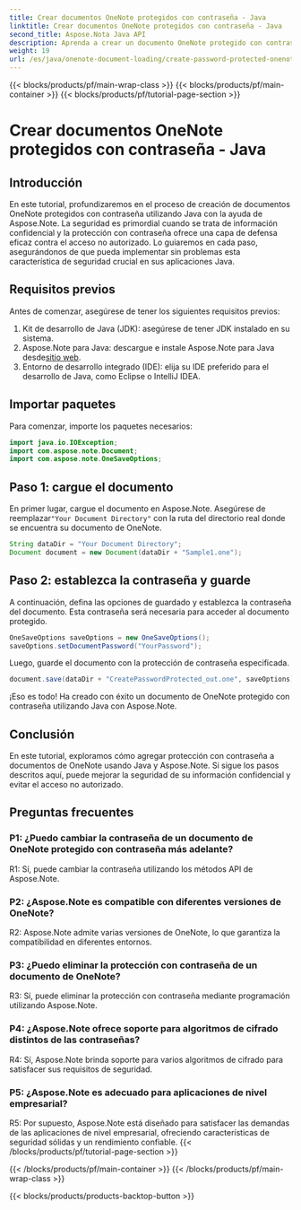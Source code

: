 ```yaml
---
title: Crear documentos OneNote protegidos con contraseña - Java
linktitle: Crear documentos OneNote protegidos con contraseña - Java
second_title: Aspose.Nota Java API
description: Aprenda a crear un documento OneNote protegido con contraseña en Java con Aspose.Note. Mejore la seguridad siguiendo el tutorial paso a paso.
weight: 19
url: /es/java/onenote-document-loading/create-password-protected-onenote/
---
```


{{< blocks/products/pf/main-wrap-class >}}
{{< blocks/products/pf/main-container >}}
{{< blocks/products/pf/tutorial-page-section >}}

# Crear documentos OneNote protegidos con contraseña - Java

## Introducción

En este tutorial, profundizaremos en el proceso de creación de documentos OneNote protegidos con contraseña utilizando Java con la ayuda de Aspose.Note. La seguridad es primordial cuando se trata de información confidencial y la protección con contraseña ofrece una capa de defensa eficaz contra el acceso no autorizado. Lo guiaremos en cada paso, asegurándonos de que pueda implementar sin problemas esta característica de seguridad crucial en sus aplicaciones Java.

## Requisitos previos

Antes de comenzar, asegúrese de tener los siguientes requisitos previos:

1. Kit de desarrollo de Java (JDK): asegúrese de tener JDK instalado en su sistema.
2. Aspose.Note para Java: descargue e instale Aspose.Note para Java desde[sitio web](https://releases.aspose.com/note/java/).
3. Entorno de desarrollo integrado (IDE): elija su IDE preferido para el desarrollo de Java, como Eclipse o IntelliJ IDEA.

## Importar paquetes

Para comenzar, importe los paquetes necesarios:

```java
import java.io.IOException;
import com.aspose.note.Document;
import com.aspose.note.OneSaveOptions;
```

## Paso 1: cargue el documento

 En primer lugar, cargue el documento en Aspose.Note. Asegúrese de reemplazar`"Your Document Directory"` con la ruta del directorio real donde se encuentra su documento de OneNote.

```java
String dataDir = "Your Document Directory";
Document document = new Document(dataDir + "Sample1.one");
```

## Paso 2: establezca la contraseña y guarde

A continuación, defina las opciones de guardado y establezca la contraseña del documento. Esta contraseña será necesaria para acceder al documento protegido.

```java
OneSaveOptions saveOptions = new OneSaveOptions();
saveOptions.setDocumentPassword("YourPassword");
```

Luego, guarde el documento con la protección de contraseña especificada.

```java
document.save(dataDir + "CreatePasswordProtected_out.one", saveOptions);
```

¡Eso es todo! Ha creado con éxito un documento de OneNote protegido con contraseña utilizando Java con Aspose.Note.

## Conclusión

En este tutorial, exploramos cómo agregar protección con contraseña a documentos de OneNote usando Java y Aspose.Note. Si sigue los pasos descritos aquí, puede mejorar la seguridad de su información confidencial y evitar el acceso no autorizado.

## Preguntas frecuentes

### P1: ¿Puedo cambiar la contraseña de un documento de OneNote protegido con contraseña más adelante?

R1: Sí, puede cambiar la contraseña utilizando los métodos API de Aspose.Note.

### P2: ¿Aspose.Note es compatible con diferentes versiones de OneNote?

R2: Aspose.Note admite varias versiones de OneNote, lo que garantiza la compatibilidad en diferentes entornos.

### P3: ¿Puedo eliminar la protección con contraseña de un documento de OneNote?

R3: Sí, puede eliminar la protección con contraseña mediante programación utilizando Aspose.Note.

### P4: ¿Aspose.Note ofrece soporte para algoritmos de cifrado distintos de las contraseñas?

R4: Sí, Aspose.Note brinda soporte para varios algoritmos de cifrado para satisfacer sus requisitos de seguridad.

### P5: ¿Aspose.Note es adecuado para aplicaciones de nivel empresarial?

R5: Por supuesto, Aspose.Note está diseñado para satisfacer las demandas de las aplicaciones de nivel empresarial, ofreciendo características de seguridad sólidas y un rendimiento confiable.
{{< /blocks/products/pf/tutorial-page-section >}}

{{< /blocks/products/pf/main-container >}}
{{< /blocks/products/pf/main-wrap-class >}}

{{< blocks/products/products-backtop-button >}}
